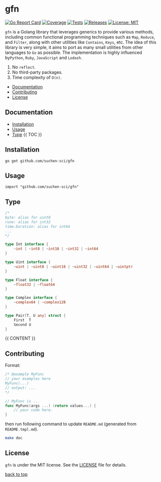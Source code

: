 # gfn

[![Go Report Card](https://goreportcard.com/badge/github.com/suchen-sci/gfn?style=flat-square)](https://goreportcard.com/report/github.com/suchen-sci/gfn)
[![Coverage](https://codecov.io/gh/suchen-sci/gfn/branch/main/graph/badge.svg)](https://app.codecov.io/gh/suchen-sci/gfn/tree/main)
[![Tests](https://github.com/suchen-sci/gfn/actions/workflows/test.yml/badge.svg)](https://github.com/suchen-sci/gfn/actions/workflows/test.yml)
[![Releases](https://img.shields.io/github/release/suchen-sci/gfn/all.svg?style=flat-square)](https://github.com/suchen-sci/gfn/releases)
[![License: MIT](https://img.shields.io/badge/License-MIT-yellow.svg)](https://github.com/suchen-sci/gfn/blob/main/LICENSE)

`gfn` is a Golang library that leverages generics to provide various methods, including common functional programming techniques such as `Map`, `Reduce`, and `Filter`, along with other utilities like `Contains`, `Keys`, etc. The idea of this library is very simple, it aims to port as many small utilities from other languages to `Go` as possible. The implementation is highly influenced by`Python`, `Ruby`, `JavaScript` and `Lodash`.

1. No `reflect`. 
2. No third-party packages. 
3. Time complexity of `O(n)`.

- [Documentation](#documentation)
- [Contributing](#contributing)
- [License](#license)

## Documentation

- [Installation](#installation)
- [Usage](#usage)
- [Type](#type)
{{ TOC }}


## Installation
```
go get github.com/suchen-sci/gfn
```

## Usage 
```
import "github.com/suchen-sci/gfn"
```

## Type

```go
/*
byte: alias for uint8
rune: alias for int32
time.Duration: alias for int64
...
*/

type Int interface {
    ~int | ~int8 | ~int16 | ~int32 | ~int64
}

type Uint interface {
    ~uint | ~uint8 | ~uint16 | ~uint32 | ~uint64 | ~uintptr
}

type Float interface {
    ~float32 | ~float64
}

type Complex interface {
    ~complex64 | ~complex128
}

type Pair[T, U any] struct {
    First  T
    Second U
}
```

{{ CONTENT }}

## Contributing

Format:
```go
/* @example MyFunc
// your examples here
MyFunc(...)
// output: ...
*/

// MyFunc is ...
func MyFunc(args ...) (return values...) {
    // your code here.
}
```

then run following command to update `README.md` (generated from `README.tmpl.md`).

```bash
make doc
```

## License
`gfn` is under the MIT license. See the [LICENSE](https://github.com/suchen-sci/gfn/blob/main/LICENSE) file for details.


[back to top](#gfn)
